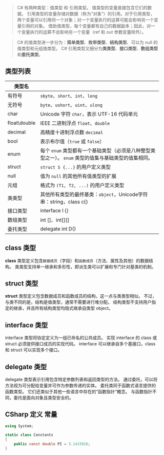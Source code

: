 > C# 有两种类型：值类型 和 引用类型。 值类型的变量直接包含它们的数据。 引用类型的变量存储对数据（称为“对象”）的引用。对于引用类型，两个变量可以引用同一个对象；对一个变量执行的运算可能会影响另一个变量引用的对象。 借助值类型，每个变量都有自己的数据副本；因此，对一个变量执行的运算不会影响另一个变量（ref 和 out 参数变量除外）。

> C# 的值类型进一步分为：**简单类型**、**枚举类型**、**结构类型**、可以为 null 的值类型和元组值类型。 C# 引用类型又细分为**类类型**、**接口类型**、**数组类型**和**委托类型**。

## 类型列表

| 类型名       |                                                              |
| ------------ | ------------------------------------------------------------ |
| 有符号       | `sbyte`、`short`、`int`、`long`                              |
| 无符号       | `byte`、`ushort`、`uint`、`ulong`                            |
| char         | Unicode 字符 `char`，表示 UTF-16 代码单元                    |
| float\double | IEEE 二进制浮点 `float`、`double`                            |
| decimal      | 高精度十进制浮点数 `decimal`                                 |
| bool         | 表示布尔值（`true` 或 `false`）                              |
| enum         | 每个 `enum` 类型都有一个基础类型（必须是八种整型类型之一）。 `enum` 类型的值集与基础类型的值集相同。 |
| struct       | `struct S {...}` 的用户定义类型                              |
| null         | 值为 `null` 的其他所有值类型的扩展                           |
| 元组         | 格式为 `(T1, T2, ...)` 的用户定义类型                        |
| 类类型       | 其他所有类型的最终基类：`object`，Unicode字符串：string，class c{} |
| 接口类型     | interface I {}                                               |
| 数组类型     | int []、int[][]                                              |
| 委托类型     | delegate int D()                                             |

## class 类型

**class** 类型定义包含``数据成员``（字段）和``函数成员``（方法、属性及其他）的数据结构。 类类型支持单一继承和多形性，即派生类可以扩展和专门针对基类的机制。

## struct 类型

**struct** 类型定义包含数据成员和函数成员的结构，这一点与类类型相似。 不过，与类不同的是，结构是值类型，通常不需要进行堆分配。 结构类型不支持用户指定的继承，并且所有结构类型均隐式继承自类型 object。

## interface 类型

interface 类型将协定定义为一组已命名的公共成员。 实现 interface 的 class 或 struct 必须提供接口成员的实现代码。 interface 可以继承自多个基接口，class 和 struct 可以实现多个接口。

## delegate 类型

delegate 类型表示引用包含特定参数列表和返回类型的方法。 通过委托，可以将方法视为可分配给变量并可作为参数传递的实体。 委托类同于函数式语言提供的函数类型。 它们还类似于其他一些语言中存在的“函数指针”概念。 与函数指针不同，委托是面向对象且类型安全的。

## CSharp 定义 常量

```csharp
using System;

static class Constants
{
    public const double PI = 3.1415926;
}
```












